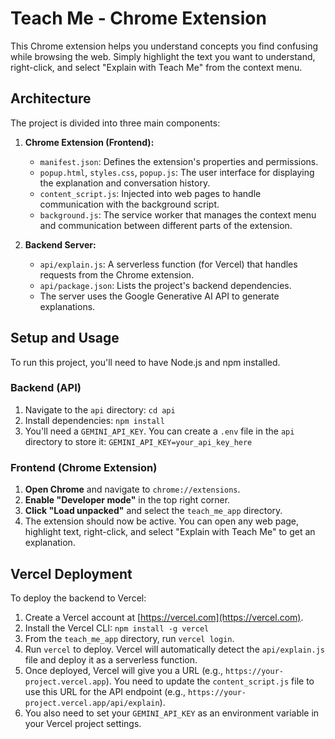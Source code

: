 # Teach Me - Chrome Extension

This Chrome extension helps you understand concepts you find confusing while browsing the web. Simply highlight the text you want to understand, right-click, and select "Explain with Teach Me" from the context menu.

## Architecture

The project is divided into three main components:

1.  **Chrome Extension (Frontend):**
    *   `manifest.json`: Defines the extension's properties and permissions.
    *   `popup.html`, `styles.css`, `popup.js`: The user interface for displaying the explanation and conversation history.
    *   `content_script.js`: Injected into web pages to handle communication with the background script.
    *   `background.js`: The service worker that manages the context menu and communication between different parts of the extension.

2.  **Backend Server:**
    *   `api/explain.js`: A serverless function (for Vercel) that handles requests from the Chrome extension.
    *   `api/package.json`: Lists the project's backend dependencies.
    *   The server uses the Google Generative AI API to generate explanations.

## Setup and Usage

To run this project, you'll need to have Node.js and npm installed.

### Backend (API)
1.  Navigate to the `api` directory: `cd api`
2.  Install dependencies: `npm install`
3.  You'll need a `GEMINI_API_KEY`. You can create a `.env` file in the `api` directory to store it: `GEMINI_API_KEY=your_api_key_here`

### Frontend (Chrome Extension)

1.  **Open Chrome** and navigate to `chrome://extensions`.
2.  **Enable "Developer mode"** in the top right corner.
3.  **Click "Load unpacked"** and select the `teach_me_app` directory.
4.  The extension should now be active. You can open any web page, highlight text, right-click, and select "Explain with Teach Me" to get an explanation.

## Vercel Deployment

To deploy the backend to Vercel:

1.  Create a Vercel account at [https://vercel.com](https://vercel.com).
2.  Install the Vercel CLI: `npm install -g vercel`
3.  From the `teach_me_app` directory, run `vercel login`.
4.  Run `vercel` to deploy. Vercel will automatically detect the `api/explain.js` file and deploy it as a serverless function.
5.  Once deployed, Vercel will give you a URL (e.g., `https://your-project.vercel.app`). You need to update the `content_script.js` file to use this URL for the API endpoint (e.g., `https://your-project.vercel.app/api/explain`).
6.  You also need to set your `GEMINI_API_KEY` as an environment variable in your Vercel project settings.